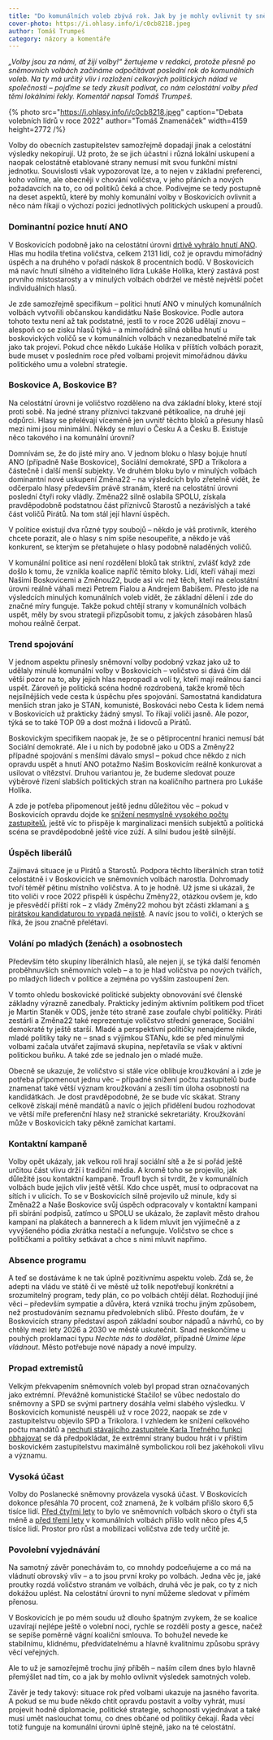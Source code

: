 ```yaml
---
title: "Do komunálních voleb zbývá rok. Jak by je mohly ovlivnit ty sněmovní?"
cover-photo: https://i.ohlasy.info/i/c0cb8218.jpeg
author: Tomáš Trumpeš
category: názory a komentáře
---
```


*„Volby jsou za námi, ať žijí volby\!“ žertujeme v redakci, protože přesně po sněmovních volbách začínáme odpočítávat poslední rok do komunálních voleb. Na ty má určitý vliv i rozložení celkových politických nálad ve společnosti – pojďme se tedy zkusit podívat, co nám celostátní volby před těmi lokálními řekly. Komentář napsal Tomáš Trumpeš.*

{% photo src="https://i.ohlasy.info/i/c0cb8218.jpeg" caption="Debata volebních lídrů v roce 2022" author="Tomáš Znamenáček" width=4159 height=2772 /%}

Volby do obecních zastupitelstev samozřejmě dopadají jinak a celostátní výsledky nekopírují. Už proto, že se jich účastní i různá lokální uskupení a naopak celostátně etablované strany nemusí mít svou funkční místní jednotku. Souvislosti však vypozorovat lze, a to nejen v základní preferenci, koho volíme, ale obecněji v chování voličstva, v jeho přáních a nových požadavcích na to, co od politiků čeká a chce. Podívejme se tedy postupně na deset aspektů, které by mohly komunální volby v Boskovicích ovlivnit a něco nám říkají o výchozí pozici jednotlivých politických uskupení a proudů.

### Dominantní pozice hnutí ANO

V Boskovicích podobně jako na celostátní úrovni [drtivě vyhrálo hnutí ANO](https://ohlasy.info/clanky/2025/10/vysledky-voleb.html). Hlas mu hodila třetina voličstva, celkem 2131 lidí, což je opravdu mimořádný úspěch a na druhého v pořadí náskok 8 procentních bodů. V Boskovicích má navíc hnutí silného a viditelného lídra Lukáše Holíka, který zastává post prvního místostarosty a v minulých volbách obdržel ve městě největší počet individuálních hlasů. 

Je zde samozřejmě specifikum – politici hnutí ANO v minulých komunálních volbách vytvořili občanskou kandidátku Naše Boskovice. Podle autora tohoto textu není až tak podstatné, jestli to v roce 2026 udělají znovu – alespoň co se zisku hlasů týká – a mimořádně silná obliba hnutí u boskovických voličů se v komunálních volbách v nezanedbatelné míře tak jako tak projeví. Pokud chce někdo Lukáše Holíka v příštích volbách porazit, bude muset v posledním roce před volbami projevit mimořádnou dávku politického umu a volební strategie. 

### Boskovice A, Boskovice B?

Na celostátní úrovni je voličstvo rozděleno na dva základní bloky, které stojí proti sobě. Na jedné strany příznivci takzvané pětikoalice, na druhé její odpůrci. Hlasy se přelévají víceméně jen uvnitř těchto bloků a přesuny hlasů mezi nimi jsou minimální. Někdy se mluví o Česku A a Česku B. Existuje něco takového i na komunální úrovni?

Domnívám se, že do jisté míry ano. V jednom bloku o hlasy bojuje hnutí ANO (případně Naše Boskovice), Sociální demokraté, SPD a Trikolora a částečně i další menší subjekty. Ve druhém bloku bylo v minulých volbách dominantní nové uskupení Změna22 – na výsledcích bylo zřetelně vidět, že odčerpalo hlasy především právě stranám, které na celostátní úrovni poslední čtyři roky vládly. Změna22 silně oslabila SPOLU, získala pravděpodobně podstatnou část příznivců Starostů a nezávislých a také část voličů Pirátů. Na tom stál její hlavní úspěch. 

V politice existují dva různé typy soubojů – někdo je váš protivník, kterého chcete porazit, ale o hlasy s ním spíše nesoupeříte, a někdo je váš konkurent, se kterým se přetahujete o hlasy podobně naladěných voličů. 

V komunální politice asi není rozdělení bloků tak striktní, zvlášť když zde došlo k tomu, že vznikla koalice napříč těmito bloky. Lidí, kteří váhají mezi Našimi Boskovicemi a Změnou22, bude asi víc než těch, kteří na celostátní úrovni reálně váhali mezi Petrem Fialou a Andrejem Babišem. Přesto jde na výsledcích minulých komunálních voleb vidět, že základní dělení i zde do značné míry funguje. Takže pokud chtějí strany v komunálních volbách uspět, měly by svou strategii přizpůsobit tomu, z jakých zásobáren hlasů mohou reálně čerpat.

### Trend spojování

V jednom aspektu přinesly sněmovní volby podobný vzkaz jako už to udělaly minulé komunální volby v Boskovicích – voličstvo si dává čím dál větší pozor na to, aby jejich hlas nepropadl a volí ty, kteří mají reálnou šanci uspět. Zároveň je politická scéna hodně rozdrobená, takže kromě těch nejsilnějších vede cesta k úspěchu přes spojování. Samostatná kandidatura menších stran jako je STAN, komunisté, Boskováci nebo Cesta k lidem nemá v Boskovicích už prakticky žádný smysl. To říkají voliči jasně. Ale pozor, týká se to také TOP 09 a dost možná i lidovců a Pirátů. 

Boskovickým specifikem naopak je, že se o pětiprocentní hranici nemusí bát Sociální demokraté. Ale i u nich by podobně jako u ODS a Změny22 případné spojování s menšími dávalo smysl – pokud chce někdo z nich opravdu uspět a hnutí ANO potažmo Našim Boskovicím reálně konkurovat a usilovat o vítězství. Druhou variantou je, že budeme sledovat pouze výběrové řízení slabších politických stran na koaličního partnera pro Lukáše Holíka.

A zde je potřeba připomenout ještě jednu důležitou věc – pokud v Boskovicích opravdu dojde ke [snížení nesmyslně vysokého počtu zastupitelů](https://forum.ohlasy.info/t/velikost-zastupitelstva/48), ještě víc to přispěje k marginalizaci menších subjektů a politická scéna se pravděpodobně ještě více zúží. A silní budou ještě silnější.

### Úspěch liberálů

Zajímavá situace je u Pirátů a Starostů. Podpora těchto liberálních stran totiž celostátně i v Boskovicích ve sněmovních volbách narostla. Dohromady tvoří téměř pětinu místního voličstva. A to je hodně. Už jsme si ukázali, že tito voliči v roce 2022 přispěli k úspěchu Změny22, otázkou ovšem je, kdo je přesvědčí příští rok – z vlády Změny22 mohou být zčásti zklamaní a [s pirátskou kandidaturou to vypadá nejistě](https://ohlasy.info/clanky/2025/10/anketa-zastupitele.html). A navíc jsou to voliči, o kterých se říká, že jsou značně přelétaví.

### Volání po mladých (ženách) a osobnostech

Především této skupiny liberálních hlasů, ale nejen jí, se týká další fenomén proběhnuvších sněmovních voleb – a to je hlad voličstva po nových tvářích, po mladých lidech v politice a zejména po vyšším zastoupení žen. 

V tomto ohledu boskovické politické subjekty obnovování své členské základny výrazně zanedbaly. Prakticky jediným aktivním politikem pod třicet je Martin Staněk v ODS, jenže této straně zase zoufale chybí političky. Piráti zestárli a Změna22 také reprezentuje voličstvo střední generace, Sociální demokraté ty ještě starší. Mladé a perspektivní političky nenajdeme nikde, mladé politiky taky ne – snad s výjimkou STANu, kde se před minulými volbami začala utvářet zajímavá skupina, nepřetavila se však v aktivní politickou buňku. A také zde se jednalo jen o mladé muže.

Obecně se ukazuje, že voličstvo si stále více oblibuje kroužkování a i zde je potřeba připomenout jednu věc – případné snížení počtu zastupitelů bude znamenat také větší význam kroužkování a zesílí tím úloha osobností na kandidátkách. Je dost pravděpodobné, že se bude víc skákat. Strany celkově získají méně mandátů a navíc o jejich přidělení budou rozhodovat ve větší míře preferenční hlasy než stranické sekretariáty. Kroužkování může v Boskovicích taky pěkně zamíchat kartami.

### Kontaktní kampaně

Volby opět ukázaly, jak velkou roli hrají sociální sítě a že si pořád ještě určitou část vlivu drží i tradiční média. A kromě toho se projevilo, jak důležité jsou kontaktní kampaně. Troufl bych si tvrdit, že v komunálních volbách bude jejich vliv ještě větší. Kdo chce uspět, musí to odpracovat na sítích i v ulicích. To se v Boskovicích silně projevilo už minule, kdy si Změna22 a Naše Boskovice svůj úspěch odpracovaly v kontaktní kampani při sbírání podpisů, zatímco u SPOLU se ukázalo, že zaplavit město drahou kampaní na plakátech a bannerech a k lidem mluvit jen výjimečně a z vyvýšeného pódia zkrátka nestačí a nefunguje. Voličstvo se chce s političkami a politiky setkávat a chce s nimi mluvit napřímo.

### Absence programu

A teď se dostáváme k ne tak úplně pozitivnímu aspektu voleb. Zdá se, že adepti na vládu ve státě či ve městě už tolik nepotřebují konkrétní a srozumitelný program, tedy plán, co po volbách chtějí dělat. Rozhodují jiné věci – především sympatie a důvěra, která vzniká trochu jiným způsobem, než prostudováním seznamu předvolebních slibů. Přesto doufám, že v Boskovicích strany představí aspoň základní soubor nápadů a návrhů, co by chtěly mezi lety 2026 a 2030 ve městě uskutečnit. Snad neskončíme u pouhých proklamací typu *Nechte nás to dodělat*, případně *Umíme lépe vládnout*. Město potřebuje nové nápady a nové impulzy.

### Propad extremistů

Velkým překvapením sněmovních voleb byl propad stran označovaných jako extrémní. Převážně komunistické Stačilo\! se vůbec nedostalo do sněmovny a SPD se svými partnery dosáhla velmi slabého výsledku. V Boskovicích komunisté neuspěli už v roce 2022, naopak se zde v zastupitelstvu objevilo SPD a Trikolora. I vzhledem ke snížení celkového počtu mandátů a [nechuti stávajícího zastupitele Karla Trefného funkci obhajovat](https://ohlasy.info/clanky/2025/10/anketa-zastupitele.html) se dá předpokládat, že extrémní strany budou hrát i v příštím boskovickém zastupitelstvu maximálně symbolickou roli bez jakéhokoli vlivu a významu.

### Vysoká účast

Volby do Poslanecké sněmovny provázela vysoká účast. V Boskovicích dokonce přesáhla 70 procent, což znamená, že k volbám přišlo skoro 6,5 tisíce lidí. [Před čtyřmi lety](https://ohlasy.info/clanky/2021/10/jak-jsme-volili.html) to bylo ve sněmovních volbách skoro o čtyři sta méně a [před třemi lety](https://ohlasy.info/clanky/2022/09/vysledky-voleb.html) v komunálních volbách přišlo volit něco přes 4,5 tisíce lidí. Prostor pro růst a mobilizaci voličstva zde tedy určitě je.

### Povolební vyjednávání

Na samotný závěr ponechávám to, co mnohdy podceňujeme a co má na vládnutí obrovský vliv – a to jsou první kroky po volbách. Jedna věc je, jaké proutky rozdá voličstvo stranám ve volbách, druhá věc je pak, co ty z nich dokážou uplést. Na celostátní úrovni to nyní můžeme sledovat v přímém přenosu.

V Boskovicích je po mém soudu už dlouho špatným zvykem, že se koalice uzavírají nejlépe ještě o volební noci, rychle se rozdělí posty a gesce, načež se sepíše poměrně vágní koaliční smlouva. To bohužel nevede ke stabilnímu, klidnému, předvídatelnému a hlavně kvalitnímu způsobu správy věcí veřejných.

Ale to už je samozřejmě trochu jiný příběh – naším cílem dnes bylo hlavně přemýšlet nad tím, co a jak by mohlo ovlivnit výsledek samotných voleb.

Závěr je tedy takový: situace rok před volbami ukazuje na jasného favorita. A pokud se mu bude někdo chtít opravdu postavit a volby vyhrát, musí projevit hodně diplomacie, politické strategie, schopnosti vyjednávat a také musí umět naslouchat tomu, co dnes občané od politiky čekají. Řada věcí totiž funguje na komunální úrovni úplně stejně, jako na té celostátní.